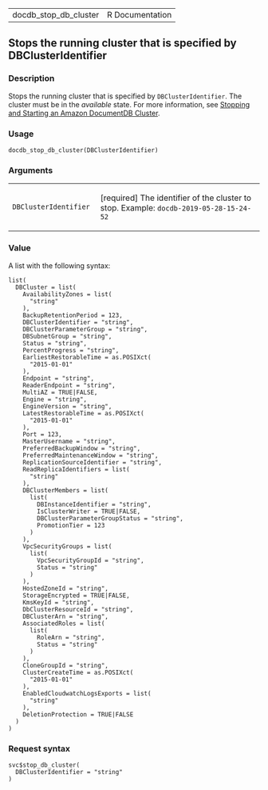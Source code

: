 <table style="width: 100%;">
<tbody>
<tr class="odd">
<td>docdb_stop_db_cluster</td>
<td style="text-align: right;">R Documentation</td>
</tr>
</tbody>
</table>

## Stops the running cluster that is specified by DBClusterIdentifier

### Description

Stops the running cluster that is specified by `DBClusterIdentifier`.
The cluster must be in the *available* state. For more information, see
[Stopping and Starting an Amazon DocumentDB
Cluster](https://docs.aws.amazon.com/documentdb/latest/developerguide/db-cluster-stop-start.html).

### Usage

    docdb_stop_db_cluster(DBClusterIdentifier)

### Arguments

<table>
<colgroup>
<col style="width: 35%" />
<col style="width: 65%" />
</colgroup>
<tbody>
<tr class="odd">
<td><code
id="docdb_stop_db_cluster_:_DBClusterIdentifier">DBClusterIdentifier</code></td>
<td><p>[required] The identifier of the cluster to stop. Example:
<code>docdb-2019-05-28-15-24-52</code></p></td>
</tr>
</tbody>
</table>

### Value

A list with the following syntax:

    list(
      DBCluster = list(
        AvailabilityZones = list(
          "string"
        ),
        BackupRetentionPeriod = 123,
        DBClusterIdentifier = "string",
        DBClusterParameterGroup = "string",
        DBSubnetGroup = "string",
        Status = "string",
        PercentProgress = "string",
        EarliestRestorableTime = as.POSIXct(
          "2015-01-01"
        ),
        Endpoint = "string",
        ReaderEndpoint = "string",
        MultiAZ = TRUE|FALSE,
        Engine = "string",
        EngineVersion = "string",
        LatestRestorableTime = as.POSIXct(
          "2015-01-01"
        ),
        Port = 123,
        MasterUsername = "string",
        PreferredBackupWindow = "string",
        PreferredMaintenanceWindow = "string",
        ReplicationSourceIdentifier = "string",
        ReadReplicaIdentifiers = list(
          "string"
        ),
        DBClusterMembers = list(
          list(
            DBInstanceIdentifier = "string",
            IsClusterWriter = TRUE|FALSE,
            DBClusterParameterGroupStatus = "string",
            PromotionTier = 123
          )
        ),
        VpcSecurityGroups = list(
          list(
            VpcSecurityGroupId = "string",
            Status = "string"
          )
        ),
        HostedZoneId = "string",
        StorageEncrypted = TRUE|FALSE,
        KmsKeyId = "string",
        DbClusterResourceId = "string",
        DBClusterArn = "string",
        AssociatedRoles = list(
          list(
            RoleArn = "string",
            Status = "string"
          )
        ),
        CloneGroupId = "string",
        ClusterCreateTime = as.POSIXct(
          "2015-01-01"
        ),
        EnabledCloudwatchLogsExports = list(
          "string"
        ),
        DeletionProtection = TRUE|FALSE
      )
    )

### Request syntax

    svc$stop_db_cluster(
      DBClusterIdentifier = "string"
    )
